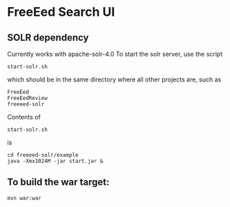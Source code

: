 # FreeEed Search UI

## SOLR dependency

Currently works with apache-solr-4.0
To start the solr server, use the script 

    start-solr.sh
    
which should be in the same directory where all other projects are, such as

    FreeEed
    FreeEedReview
    freeeed-solr
    
Contents of

    start-solr.sh
       
is

    cd freeeed-solr/example
    java -Xmx1024M -jar start.jar &
         
## To build the war target:

    mvn war:war
